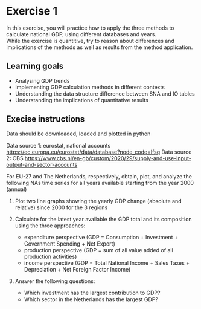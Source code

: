 # Exercise 1
In this exercise, you will practice how to apply the three methods to calculate national GDP, using different databases and years.  
While the exercise is quantitive, try to reason about differences and implications of the methods as well as results from the method application.
## Learning goals

- Analysing GDP trends
- Implementing GDP calculation methods in different contexts
- Understanding the data structure difference between SNA and IO tables 
- Understanding the implications of quantitative results

## Execise instructions

Data should be downloaded, loaded and plotted in python

Data source 1: eurostat, national accounts https://ec.europa.eu/eurostat/data/database?node_code=lfsq
Data source 2: CBS https://www.cbs.nl/en-gb/custom/2020/29/supply-and-use-input-output-and-sector-accounts

For EU-27 and The Netherlands, respectively, obtain, plot, and analyze the following NAs time series for all years available starting from the year 2000 (annual)
1. Plot two line graphs showing the yearly GDP change (absolute and relative) since 2000 for the 3 regions
2. Calculate for the latest year available the GDP total and its composition using the three approaches:
    -   expenditure perspective (GDP = Consumption + Investment + Government Spending + Net Export)
    -   production perspective (GDP =  sum of all value added of all production activities)
    -   income perspective (GDP = Total National Income + Sales Taxes + Depreciation + Net Foreign Factor Income)

3. Answer the following questions:
    - Which investment has the largest contribution to GDP?
    - Which sector in the Netherlands has the largest GDP?

[comment]: <> (4. The ratio of employee compensation to gross value added by basic 10-industry breakdown [home assignment, but tempted to chuck it, not really fond of home exercises if they already have in class assignments. Worst comes to worst what they didn't finish in class they can get done at home ])
